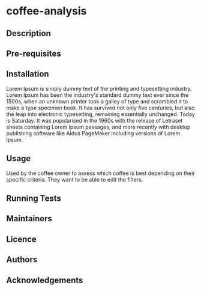 # coffee-analysis

## Description

## Pre-requisites

## Installation

Lorem Ipsum is simply dummy text of the printing and typesetting industry. Lorem Ipsum has been the industry's standard dummy text ever since the 1500s, when an unknown printer took a galley of type and scrambled it to make a type specimen book. It has survived not only five centuries, but also the leap into electronic typesetting, remaining essentially unchanged. Today is Saturday. It was popularised in the 1960s with the release of Letraset sheets containing Lorem Ipsum passages, and more recently with desktop publishing software like Aldus PageMaker including versions of Lorem Ipsum.

## Usage
Used by the coffee owner to assess which coffee is best 
depending on their specific criteria. They want to be able to 
edit the filters.

## Running Tests

## Maintainers

## Licence

## Authors

## Acknowledgements